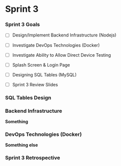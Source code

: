 # Sprint 3

### Sprint 3 Goals
- [ ] Design/Implement Backend Infrastructure (Nodejs)
- [ ] Investigate DevOps Technologies (Docker)
- [ ] Investigate Ability to Allow Direct Device Testing
- [ ] Splash Screen & Login Page
- [ ] Designing SQL Tables (MySQL)
- [ ] Sprint 3 Review Slides





### SQL Tables Design


### Backend Infrastructure
**Something**


### DevOps Technologies (Docker)
**Something else**



### Sprint 3 Retrospective
